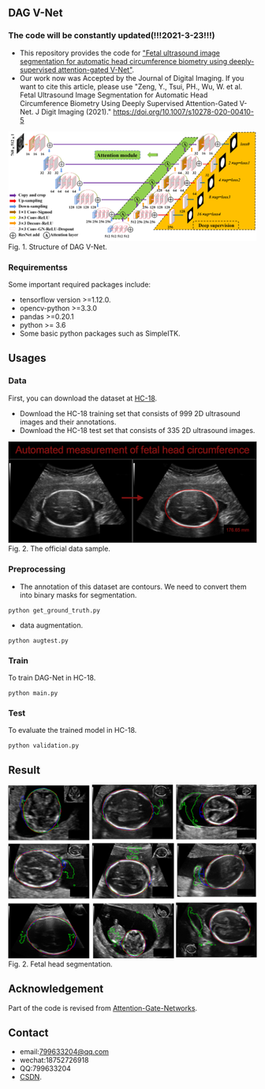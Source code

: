 ## DAG V-Net
### The code will be constantly updated(!!!2021-3-23!!!)

* This repository provides the code for ["Fetal ultrasound image segmentation for automatic head circumference biometry using deeply-supervised attention-gated V-Net"][paper_link]. 
* Our work now was Accepted by the Journal of Digital Imaging. If you want to cite this article, please use "Zeng, Y., Tsui, PH., Wu, W. et al. Fetal Ultrasound Image Segmentation for Automatic Head Circumference Biometry Using Deeply Supervised Attention-Gated V-Net. J Digit Imaging (2021)." https://doi.org/10.1007/s10278-020-00410-5


[paper_link]:https://link.springer.com/article/10.1007/s10278-020-00410-5
![img_net](./pictures/model.jpg)
Fig. 1. Structure of DAG V-Net.



### Requirementss
Some important required packages include:
* tensorflow version >=1.12.0.
* opencv-python >=3.3.0
* pandas >=0.20.1
* python >= 3.6 
* Some basic python packages such as SimpleITK.



## Usages
### Data
First, you can download the dataset at [HC-18][data_link]. 
* Download the HC-18 training set that consists of 999 2D ultrasound images and their annotations. 
* Download the HC-18 test set that consists of 335 2D ultrasound images.  

![img_src](./pictures/HC18.png)
Fig. 2. The official data sample.

[data_link]:https://hc18.grand-challenge.org/


### Preprocessing
* The annotation of this dataset are contours. We need to convert them into binary masks for segmentation.
```
python get_ground_truth.py
```

* data augmentation.
```
python augtest.py
```
### Train
To train DAG-Net in HC-18.
```
python main.py
```

### Test
To evaluate the trained model in HC-18.
```
python validation.py
```

## Result
![uncertainty](./pictures/comparison.jpg)
Fig. 2. Fetal head segmentation.



## Acknowledgement
Part of the code is revised from [Attention-Gate-Networks][AG].

[AG]:https://github.com/ozan-oktay/Attention-Gated-Networks

## Contact
* email:799633204@qq.com
* wechat:18752726918
* QQ:799633204
* [CSDN][web_link].


[web_link]:https://hc18.grand-challenge.org/









